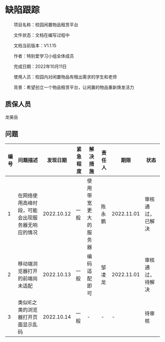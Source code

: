 # 缺陷跟踪

&emsp;&emsp;项目名称：校园闲置物品租赁平台

&emsp;&emsp;文件状态：文档在编写过程中

&emsp;&emsp;文档当前版本：V1.1.15

&emsp;&emsp;作者：特别爱学习小组全体成员

&emsp;&emsp;完成日期：2022年10月11日

&emsp;&emsp;使用人员：校园内对闲置物品有租出需求的学生和老师

&emsp;&emsp;背景：希望创立一个物品租赁平台，让闲置的物品重新焕发活力

## 质保人员
龙昊岳
## 问题

<table>
<thead>
<tr>
<th>编号</th>
<th>问题描述</th>
<th>发现日期</th>
<th>紧急程度</th>
<th>解决措施</th>
<th>责任人</th>
<th>期限</th>
<th>状态</th>
</tr>
</thead>
<tbody>
<tr>
<td>1</td>
<td>在网络使用高峰时段，可能会出现服务器无响应的情况</td>
<td>2022.10.12</td>
<td>一般</td>
<td>使用带宽更大的服务器</td>
<td>陈永鹏</td>
<td>2022.11.01</td>
<td>审核通过，已解决</td>
</tr>
<tr>
<td>2</td>
<td>移动端浏览器打开的前端尚未适配</td>
<td>2022.10.13</td>
<td>一般</td>
<td>编码适配即可</td>
<td>邹凌龙</td>
<td>2022.11.01</td>
<td>审核通过，待解决</td>
</tr>
<tr>
<td>3</td>
<td>类似IE之类的浏览器打开页面显示乱码</td>
<td>2022.10.14</td>
<td>一般</td>
<td>-</td>
<td>-</td>
<td>-</td>
<td>待审核</td>
</tr>
</tbody>
</table>



